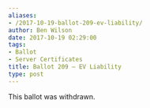 ```yaml
---
aliases:
- /2017-10-19-ballot-209-ev-liability/
author: Ben Wilson
date: 2017-10-19 02:29:00
tags:
- Ballot
- Server Certificates
title: Ballot 209 – EV Liability
type: post
---
```


This ballot was withdrawn.